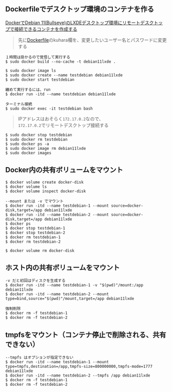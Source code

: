 ## Dockerfileでデスクトップ環境のコンテナを作る

[DockerでDebian 11(Bullseye)のLXDEデスクトップ環境にリモートデスクトップで接続できるコンテナを作成する](http://serverarekore.blogspot.com/2022/02/dockerdebian-11bullseyelxde.html)

> 先に[Dockerfile](Dockerfile)のkuhara欄を、変更したいユーザー名とパスワードに変更する

```
１時間は掛かるので覚悟して実行する
$ sudo docker build --no-cache -t debian11lxde .

$ sudo docker image ls
$ sudo docker create --name testdebian debian11lxde
$ sudo docker start testdebian

纏めて実行するには、run
$ docker run -itd --name testdebian debian11lxde

ターミナル接続
$ sudo docker exec -it testdebian bash
```

> IPアドレスはおそらく`172.17.0.2`なので、  
> `172.17.0.2`でリモートデスクトップ接続する

```
$ sudo docker stop testdebian
$ sudo docker rm testdebian
$ sudo docker ps -a
$ sudo docker image rm debian11lxde
$ sudo docker images
```

## Docker内の共有ボリュームをマウント

```
$ docker volume create docker-disk
$ docker volume ls
$ docker volume inspect docker-disk

--mount または -v でマウント
$ docker run -itd --name testdebian-1 --mount source=docker-disk,target=/app debian11lxde
$ docker run -itd --name testdebian-2 --mount source=docker-disk,target=/app debian11lxde
$ docker ps
$ docker stop testdebian-1
$ docker stop testdebian-2
$ docker rm testdebian-1
$ docker rm testdebian-2

$ docker volume rm docker-disk
```

## ホスト内の共有ボリュームをマウント

```
-v だと初回はディスクを生成する
$ docker run -itd --name testdebian-1 -v "$(pwd)"/mount:/app debian11lxde
$ docker run -itd --name testdebian-2 --mount type=bind,source="$(pwd)"/mount,target=/app debian11lxde

強制削除
$ docker rm -f testdebian-1
$ docker rm -f testdebian-2
```

## tmpfsをマウント（コンテナ停止で削除される、共有できない）

```
--tmpfs はオプションが指定できない
$ docker run -itd --name testdebian-1 --mount type=tmpfs,destination=/app,tmpfs-size=800000000,tmpfs-mode=1777 debian11lxde
$ docker run -itd --name testdebian-2 --tmpfs /app debian11lxde
$ docker rm -f testdebian-1
$ docker rm -f testdebian-2
```